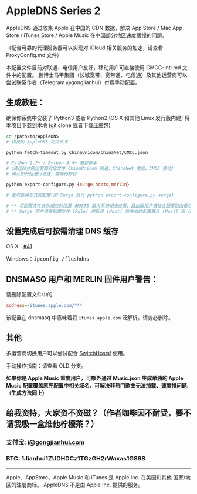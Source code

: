 # AppleDNS Series 2

AppleDNS 通过收集 Apple 在中国的 CDN 数据，解决 App Store / Mac App Store / iTunes Store / Apple Music 在中国部分地区速度缓慢的问题。

（配合可靠的代理服务器可以实现对 iCloud 相关服务的加速，请查看 ProxyConfig.md 文件）

本配置文件目前对联通、电信用户友好，移动用户可直接使用 CMCC-Intl.md 文件中的配置。
鹏博士马甲集团（长城宽带、宽带通、电信通）及其他运营商可以尝试联系作者（Telegram @gongjianhui）付费手动配置。

## 生成教程：
确保你系统中安装了 Python3 或者 Python2 (OS X 和其他 Linux 发行版内建)
将本项目下载到本地 (git clone 或者下载[压缩包](https://github.com/gongjianhui/AppleDNS/archive/master.zip))

```bash
cd /path/to/AppleDNS
# 切换到 AppleDNS 的文件夹

python fetch-timeout.py ChinaUnicom/ChinaNet/CMCC.json 

# Python 2.7+ / Python 3.4+ 兼容脚本
#（请选择你的运营商对应文件 ChinaUnicom 联通、ChinaNet 电信、CMCC 移动）
# 确认即开始进行测速，需等待数秒 

python export-configure.py {surge,hosts,merlin}

# 生成各种形式的配置(如 Surge 执行 python export-configure.py surge)

# ** 将配置文件放到相应的位置（HOSTS 放入系统相应位置、路由器用户请独立配置路由器后台）**
# ** Surge 用户请在配置文件 [Rule] 前新建 [Host] 将生成的配置放入 [Host] 后（[Rule] 前）。**
```

## 设置完成后可按需清理 DNS 缓存

OS X：[#41](../../issues/41)

Windows：<kbd>ipconfig /flushdns</kbd>

## DNSMASQ 用户和 MERLIN 固件用户警告：

请删除配置文件中的

```ini
address=/itunes.apple.com/***
```

该配置在 dnsmasq 中意味着将 `itunes.apple.com` 泛解析，请务必删除。

## 其他
多运营商切换用户可以尝试配合 [SwitchHosts!](https://github.com/oldj/SwitchHosts) 使用。

手动操作指南：请查看 OLD 分支。

**如果你是 Apple Music 重度用户，可额外通过 Music.json 生成单独的 Apple Music 配置覆盖原先配置中相关域名，可解决非热门歌曲无法加载、速度慢问题.（生成方法同上）**

## 给我资持，大家资不资磁？（作者咖啡因不耐受，要不请我吸一盒维他柠檬茶？）
### 支付宝: i@gongjianhui.com
### BTC: 1Jianhui1ZUDHDCz1TGzGH2rWaxas1GS9S

-----------------------------------------------------

Apple、AppStore、Apple Music 和 iTunes 是 Apple Inc. 在美国和其他 国家/地区的注册商标。
AppleDNS 不是由 Apple Inc. 提供的服务。

